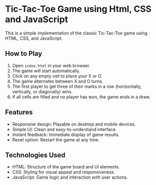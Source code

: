 # Tic-Tac-Toe Game using Html, CSS and JavaScript

This is a simple implementation of the classic Tic-Tac-Toe game using HTML, CSS, and JavaScript.

## How to Play

1. Open `index.html` in your web browser.
2. The game will start automatically.
3. Click on any empty cell to place your X or O.
4. The game alternates between X and O turns.
5. The first player to get three of their marks in a row (horizontally, vertically, or diagonally) wins.
6. If all cells are filled and no player has won, the game ends in a draw.

## Features

- Responsive design: Playable on desktop and mobile devices.
- Simple UI: Clean and easy-to-understand interface.
- Instant feedback: Immediate display of game results.
- Reset option: Restart the game at any time.

## Technologies Used

- HTML: Structure of the game board and UI elements.
- CSS: Styling for visual appeal and responsiveness.
- JavaScript: Game logic and interaction with user actions.


